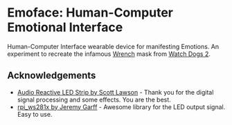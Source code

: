 # Emoface: Human-Computer Emotional Interface

Human-Computer Interface wearable device for manifesting Emotions. An experiment to recreate the infamous [Wrench](https://watchdogs.fandom.com/wiki/Wrench_(character)) mask from [Watch Dogs 2](https://watchdogs.fandom.com/wiki/Watch_Dogs_2).

## Acknowledgements

- [Audio Reactive LED Strip by Scott Lawson](https://github.com/scottlawsonbc/audio-reactive-led-strip) - Thank you for the digital signal processing and some effects. You are the best.
- [rpi_ws281x by Jeremy Garff](https://github.com/jgarff/rpi_ws281x) - Awesome library for the LED output signal. Easy to use.